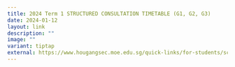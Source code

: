 ```yaml
---
title: 2024 Term 1 STRUCTURED CONSULTATION TIMETABLE (G1, G2, G3)
date: 2024-01-12
layout: link
description: ""
image: ""
variant: tiptap
external: https://www.hougangsec.moe.edu.sg/quick-links/for-students/sct/
---
```

